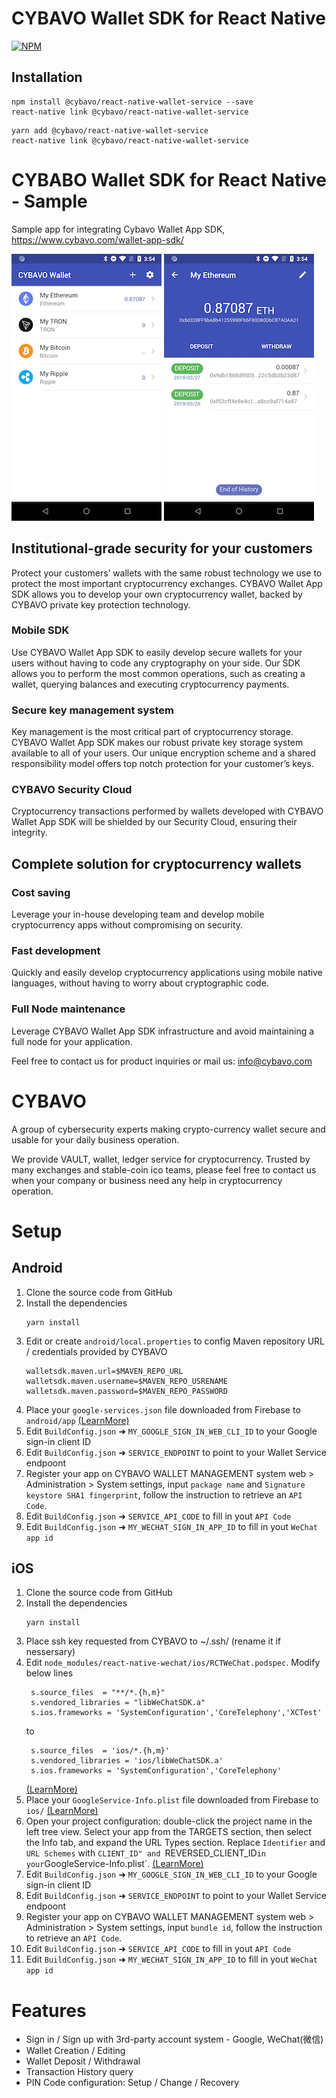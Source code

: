 # CYBAVO Wallet SDK for React Native

[![NPM](https://nodeico.herokuapp.com/@cybavo/react-native-wallet-service.svg)](https://npmjs.com/package/@cybavo/react-native-wallet-service)

## Installation

```shell
npm install @cybavo/react-native-wallet-service --save
react-native link @cybavo/react-native-wallet-service
```

```shell
yarn add @cybavo/react-native-wallet-service
react-native link @cybavo/react-native-wallet-service
```

# CYBABO Wallet SDK for React Native - Sample

Sample app for integrating Cybavo Wallet App SDK, https://www.cybavo.com/wallet-app-sdk/

![image](https://github.com/CYBAVO/react-native_wallet_sdk_sample/raw/master/image/sc_wallet_list.png)
![image](https://github.com/CYBAVO/react-native_wallet_sdk_sample/raw/master/image/sc_wallet_detail.png)

## Institutional-grade security for your customers

Protect your customers’ wallets with the same robust technology we use to protect the most important cryptocurrency exchanges. CYBAVO Wallet App SDK allows you to develop your own cryptocurrency wallet, backed by CYBAVO private key protection technology.

### Mobile SDK

Use CYBAVO Wallet App SDK to easily develop secure wallets for your users without having to code any cryptography on your side. Our SDK allows you to perform the most common operations, such as creating a wallet, querying balances and executing cryptocurrency payments.

### Secure key management system

Key management is the most critical part of cryptocurrency storage. CYBAVO Wallet App SDK makes our robust private key storage system available to all of your users. Our unique encryption scheme and a shared responsibility model offers top notch protection for your customer’s keys.

### CYBAVO Security Cloud

Cryptocurrency transactions performed by wallets developed with CYBAVO Wallet App SDK will be shielded by our Security Cloud, ensuring their integrity.

## Complete solution for cryptocurrency wallets

### Cost saving

Leverage your in-house developing team and develop mobile cryptocurrency apps without compromising on security.

### Fast development

Quickly and easily develop cryptocurrency applications using mobile native languages, without having to worry about cryptographic code.

### Full Node maintenance

Leverage CYBAVO Wallet App SDK infrastructure and avoid maintaining a full node for your application.

Feel free to contact us for product inquiries or mail us: info@cybavo.com

# CYBAVO

A group of cybersecurity experts making crypto-currency wallet secure and usable for your daily business operation.

We provide VAULT, wallet, ledger service for cryptocurrency. Trusted by many exchanges and stable-coin ico teams, please feel free to contact us when your company or business need any help in cryptocurrency operation.

# Setup
## Android
1. Clone the source code from GitHub
2. Install the dependencies
   ```
   yarn install
   ```
3. Edit or create `android/local.properties` to config Maven repository URL / credentials provided by CYBAVO
   ```
   walletsdk.maven.url=$MAVEN_REPO_URL
   walletsdk.maven.username=$MAVEN_REPO_USRENAME
   walletsdk.maven.password=$MAVEN_REPO_PASSWORD
   ```
4. Place your `google-services.json` file downloaded from Firebase to `android/app` [(LearnMore)](https://github.com/react-native-community/react-native-google-signin/blob/master/docs/get-config-file.md)
5. Edit `BuildConfig.json` ➜ `MY_GOOGLE_SIGN_IN_WEB_CLI_ID` to your Google sign-in client ID
6. Edit `BuildConfig.json` ➜ `SERVICE_ENDPOINT` to point to your Wallet Service endpoont
7. Register your app on CYBAVO WALLET MANAGEMENT system web > Administration > System settings, input `package name` and `Signature keystore SHA1 fingerprint`, follow the instruction to retrieve an `API Code`.
8. Edit `BuildConfig.json` ➜ `SERVICE_API_CODE` to fill in yout `API Code`
9. Edit `BuildConfig.json` ➜ `MY_WECHAT_SIGN_IN_APP_ID` to fill in yout `WeChat app id`
## iOS
1. Clone the source code from GitHub
2. Install the dependencies
   ```
   yarn install
   ```
3. Place ssh key requested from CYBAVO to ~/.ssh/ (rename it if nessersary)
4. Edit `node_modules/react-native-wechat/ios/RCTWeChat.podspec`. Modify below lines
   ```
    s.source_files  = "**/*.{h,m}"
    s.vendored_libraries = "libWeChatSDK.a"
    s.ios.frameworks = 'SystemConfiguration','CoreTelephony','XCTest'
   ```
   to
   ```
    s.source_files  = 'ios/*.{h,m}'
    s.vendored_libraries = 'ios/libWeChatSDK.a'
    s.ios.frameworks = 'SystemConfiguration','CoreTelephony'
   ```
   [(LearnMore)](https://github.com/yorkie/react-native-wechat/issues/446)
5. Place your `GoogleService-Info.plist` file downloaded from Firebase to `ios/` [(LearnMore)](https://github.com/react-native-community/react-native-google-signin/blob/master/docs/get-config-file.md)
6. Open your project configuration: double-click the project name in the left tree view. Select your app from the TARGETS section, then select the Info tab, and expand the URL Types section. Replace `Identifier` and `URL Schemes` with `CLIENT_ID" and `REVERSED_CLIENT_ID` in your `GoogleService-Info.plist`. [(LearnMore)](https://developers.google.com/identity/sign-in/ios/start-integrating)
6. Edit `BuildConfig.json` ➜ `MY_GOOGLE_SIGN_IN_WEB_CLI_ID` to your Google sign-in client ID
7. Edit `BuildConfig.json` ➜ `SERVICE_ENDPOINT` to point to your Wallet Service endpoont
8. Register your app on CYBAVO WALLET MANAGEMENT system web > Administration > System settings, input `bundle id`, follow the instruction to retrieve an `API Code`.
9. Edit `BuildConfig.json` ➜ `SERVICE_API_CODE` to fill in yout `API Code`
19. Edit `BuildConfig.json` ➜ `MY_WECHAT_SIGN_IN_APP_ID` to fill in yout `WeChat app id`

# Features

- Sign in / Sign up with 3rd-party account system - Google, WeChat(微信)
- Wallet Creation / Editing
- Wallet Deposit / Withdrawal
- Transaction History query
- PIN Code configuration: Setup / Change / Recovery
